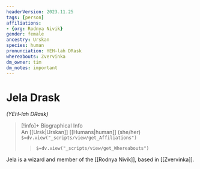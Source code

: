 ```yaml
---
headerVersion: 2023.11.25
tags: [person]
affiliations:
- {org: Rodnya Nivik}
gender: female
ancestry: Urskan
species: human
pronunciation: YEH-lah DRask
whereabouts: Zvervinka
dm_owner: tim
dm_notes: important
---
```

# Jela Drask
*(YEH-lah DRask)*
>[!info]+ Biographical Info  
> An [[Ursk|Urskan]] [[Humans|human]] (she/her)  
> `$=dv.view("_scripts/view/get_Affiliations")`  
>> `$=dv.view("_scripts/view/get_Whereabouts")`

Jela is a wizard and member of the [[Rodnya Nivik]], based in [[Zvervinka]]. 
